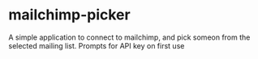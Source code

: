 mailchimp-picker
================

A simple application to connect to mailchimp, and pick someon from the selected mailing list. Prompts for API key on first use
